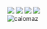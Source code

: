 <!-- Redes Sociais -->
<div style="display: inline-block;" align="center"> 
  <a href="https://www.youtube.com/channel/UCyV7EMf93B6HYRPHNhzhhHA" target="_blank"><img src="https://img.shields.io/badge/YouTube-FF0000?style=for-the-badge&logo=youtube&logoColor=white" target="_blank"></a>
  <a href="https://instagram.com/caiotmz" target="_blank"><img src="https://img.shields.io/badge/-Instagram-%23E4405F?style=for-the-badge&logo=instagram&logoColor=white" target="_blank"></a>
  <a href="mailto:caiotmzferreira@gmail.com"><img src="https://img.shields.io/badge/-Gmail-%23333?style=for-the-badge&logo=gmail&logoColor=white" target="_blank"></a>
  <a href="https://www.linkedin.com/in/caiotmz" target="_blank"><img src="https://img.shields.io/badge/-LinkedIn-%230077B5?style=for-the-badge&logo=linkedin&logoColor=white" target="_blank"></a> 
</div>

<br>

<!-- Estatísticas do GitHub -->
<img align="center" src="https://github-readme-streak-stats.herokuapp.com/?user=caiomaz&" alt="caiomaz"/>